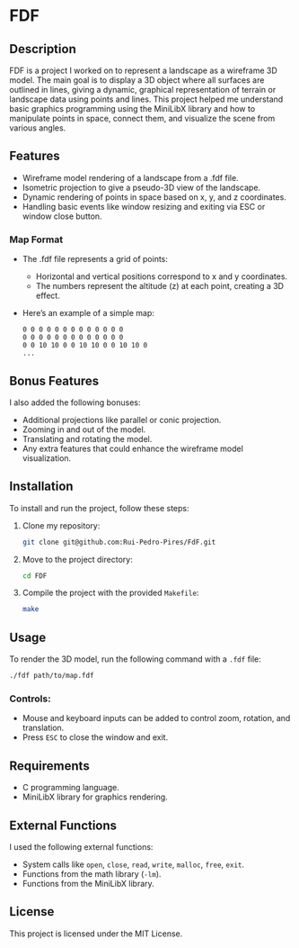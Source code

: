 
# FDF

## Description
FDF is a project I worked on to represent a landscape as a wireframe 3D model. The main goal is to display a 3D object where all surfaces are outlined in lines, giving a dynamic, graphical representation of terrain or landscape data using points and lines. This project helped me understand basic graphics programming using the MiniLibX library and how to manipulate points in space, connect them, and visualize the scene from various angles.

## Features
- Wireframe model rendering of a landscape from a .fdf file.
- Isometric projection to give a pseudo-3D view of the landscape.
- Dynamic rendering of points in space based on x, y, and z coordinates.
- Handling basic events like window resizing and exiting via ESC or window close button.

### Map Format
- The .fdf file represents a grid of points:
  - Horizontal and vertical positions correspond to x and y coordinates.
  - The numbers represent the altitude (z) at each point, creating a 3D effect.

- Here’s an example of a simple map:
  ```
  0 0 0 0 0 0 0 0 0 0 0 0 0
  0 0 0 0 0 0 0 0 0 0 0 0 0
  0 0 10 10 0 0 10 10 0 0 10 10 0
  ...
  ```

## Bonus Features
I also added the following bonuses:
- Additional projections like parallel or conic projection.
- Zooming in and out of the model.
- Translating and rotating the model.
- Any extra features that could enhance the wireframe model visualization.

## Installation
To install and run the project, follow these steps:

1. Clone my repository:
   ```bash
   git clone git@github.com:Rui-Pedro-Pires/FdF.git
   ```
2. Move to the project directory:
   ```bash
   cd FDF
   ```
3. Compile the project with the provided `Makefile`:
   ```bash
   make
   ```

## Usage
To render the 3D model, run the following command with a `.fdf` file:
```bash
./fdf path/to/map.fdf
```

### Controls:
- Mouse and keyboard inputs can be added to control zoom, rotation, and translation.
- Press `ESC` to close the window and exit.

## Requirements
- C programming language.
- MiniLibX library for graphics rendering.

## External Functions
I used the following external functions:
- System calls like `open`, `close`, `read`, `write`, `malloc`, `free`, `exit`.
- Functions from the math library (`-lm`).
- Functions from the MiniLibX library.

## License
This project is licensed under the MIT License.

